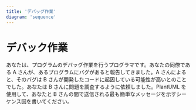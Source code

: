 ```yaml
---
title: 'デバッグ作業'
diagram: 'sequence'
---
```


# デバック作業

あなたは、プログラムのデバッグ作業を行うプログラマです。あなたの同僚である A さんが、あるプログラムにバグがあると報告してきました。A さんによると、そのバグは B さんが開発したコードに起因している可能性が高いとのことでした。あなたは B さんに問題を調査するように依頼しました。PlantUML を使用して、あなたと B さんの間で送信される最も簡単なメッセージを示すシーケンス図を書いてください。
